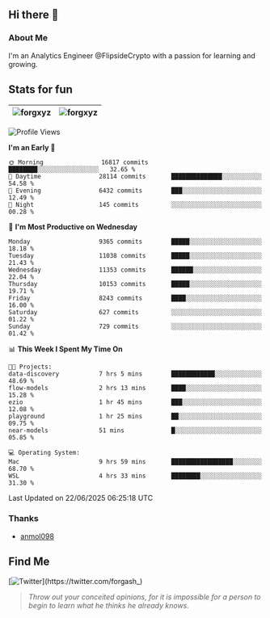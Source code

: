 ## Hi there 👋

### About Me

I'm an Analytics Engineer @FlipsideCrypto with a passion for learning and growing.
  
## Stats for fun

| <img align="center" src="https://github-readme-streak-stats.herokuapp.com/?user=forgxyz&theme=tokyonight" alt="forgxyz" /> | <img align="center" src="https://github-readme-stats.vercel.app/api?username=forgxyz&theme=tokyonight&show_icons=true" alt="forgxyz" /> |
| ------------- |------------- |


<!--START_SECTION:waka-->
![Profile Views](http://img.shields.io/badge/Profile%20Views-5-blue)

**I'm an Early 🐤** 

```text
🌞 Morning                16817 commits       ████████░░░░░░░░░░░░░░░░░   32.65 % 
🌆 Daytime                28114 commits       ██████████████░░░░░░░░░░░   54.58 % 
🌃 Evening                6432 commits        ███░░░░░░░░░░░░░░░░░░░░░░   12.49 % 
🌙 Night                  145 commits         ░░░░░░░░░░░░░░░░░░░░░░░░░   00.28 % 
```
📅 **I'm Most Productive on Wednesday** 

```text
Monday                   9365 commits        █████░░░░░░░░░░░░░░░░░░░░   18.18 % 
Tuesday                  11038 commits       █████░░░░░░░░░░░░░░░░░░░░   21.43 % 
Wednesday                11353 commits       ██████░░░░░░░░░░░░░░░░░░░   22.04 % 
Thursday                 10153 commits       █████░░░░░░░░░░░░░░░░░░░░   19.71 % 
Friday                   8243 commits        ████░░░░░░░░░░░░░░░░░░░░░   16.00 % 
Saturday                 627 commits         ░░░░░░░░░░░░░░░░░░░░░░░░░   01.22 % 
Sunday                   729 commits         ░░░░░░░░░░░░░░░░░░░░░░░░░   01.42 % 
```


📊 **This Week I Spent My Time On** 

```text
🐱‍💻 Projects: 
data-discovery           7 hrs 5 mins        ████████████░░░░░░░░░░░░░   48.69 % 
flow-models              2 hrs 13 mins       ████░░░░░░░░░░░░░░░░░░░░░   15.28 % 
ezio                     1 hr 45 mins        ███░░░░░░░░░░░░░░░░░░░░░░   12.08 % 
playground               1 hr 25 mins        ██░░░░░░░░░░░░░░░░░░░░░░░   09.75 % 
near-models              51 mins             █░░░░░░░░░░░░░░░░░░░░░░░░   05.85 % 

💻 Operating System: 
Mac                      9 hrs 59 mins       █████████████████░░░░░░░░   68.70 % 
WSL                      4 hrs 33 mins       ████████░░░░░░░░░░░░░░░░░   31.30 % 
```


 Last Updated on 22/06/2025 06:25:18 UTC
<!--END_SECTION:waka-->

### Thanks
 - [anmol098](https://github.com/anmol098/waka-readme-stats/)
  
## Find Me
[![Twitter](https://img.shields.io/twitter/url/https/twitter.com/forgash_.svg?style=social&label=Follow%20%40forgash_)](https://twitter.com/forgash_)


> *Throw out your conceited opinions, for it is impossible for a person to begin to learn what he thinks he already knows.* 
